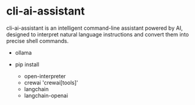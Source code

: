 # cli-ai-assistant
cli-ai-assistant is an intelligent command-line assistant powered by AI, designed to interpret natural language instructions and convert them into precise shell commands.


* ollama 

* pip install 
    * open-interpreter
    * crewai 'crewai[tools]'
    * langchain
    * langchain-openai
